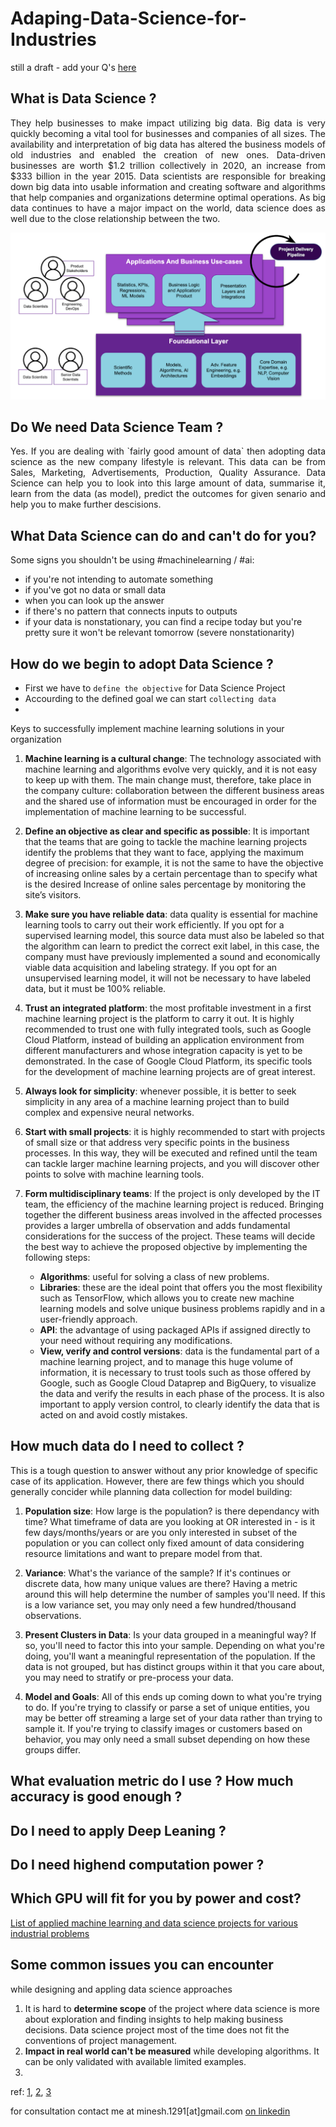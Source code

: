 # Adaping-Data-Science-for-Industries
still a draft - add your Q's [here](https://github.com/minesh1291/Adaping-Data-Science-for-Industries/issues/new)

What is Data Science ?
- 
<p align="justify"> They help businesses to make impact utilizing big data. Big data is very quickly becoming a vital tool for businesses and companies of all sizes. The availability and interpretation of big data has altered the business models of old industries and enabled the creation of new ones. Data-driven businesses are worth $1.2 trillion collectively in 2020, an increase from $333 billion in the year 2015. Data scientists are responsible for breaking down big data into usable information and creating software and algorithms that help companies and organizations determine optimal operations. As big data continues to have a major impact on the world, data science does as well due to the close relationship between the two.

![Role of Data Science](https://github.com/minesh1291/Adaping-Data-Science-for-Industries/raw/master/images/0_H200UYCchrlMPB67.png)

Do We need Data Science Team ?
-
<p align="justify"> Yes. If you are dealing with `fairly good amount of data` then adopting data science as the new company lifestyle is relevant. This data can be from Sales, Marketing, Advertisements, Production, Quality Assurance. Data Science can help you to look into this large amount of data, summarise it, learn from the data (as model), predict the outcomes for given senario and help you to make further descisions.

What Data Science can do and can't do for you?
-

Some signs you shouldn't be using #machinelearning / #ai:

*  if you're not intending to automate something
*  if you've got no data or small data
*  when you can look up the answer
*  if there's no pattern that connects inputs to outputs
*  if your data is nonstationary, you can find a recipe today but you're pretty sure it won't be relevant tomorrow (severe nonstationarity)

How do we begin to adopt Data Science ?
- 
- First we have to `define the objective` for Data Science Project
- Accourding to the defined goal we can start `collecting data`
-  

Keys to successfully implement machine learning solutions in your organization

  1. **Machine learning is a cultural change**: The technology associated with machine learning and algorithms evolve very quickly, and it is not easy to keep up with them. The main change must, therefore, take place in the company culture: collaboration between the different business areas and the shared use of information must be encouraged in order for the implementation of machine learning to be successful.

  2. **Define an objective as clear and specific as possible**: It is important that the teams that are going to tackle the machine learning projects identify the problems that they want to face, applying the maximum degree of precision: for example, it is not the same to have the objective of increasing online sales by a certain percentage than to specify what is the desired Increase of online sales percentage by monitoring the site’s visitors.

  3. **Make sure you have reliable data**: data quality is essential for machine learning tools to carry out their work efficiently. If you opt for a supervised learning model, this source data must also be labeled so that the algorithm can learn to predict the correct exit label, in this case, the company must have previously implemented a sound and economically viable data acquisition and labeling strategy. If you opt for an unsupervised learning model, it will not be necessary to have labeled data, but it must be 100% reliable.

  4. **Trust an integrated platform**: the most profitable investment in a first machine learning project is the platform to carry it out. It is highly recommended to trust one with fully integrated tools, such as Google Cloud Platform, instead of building an application environment from different manufacturers and whose integration capacity is yet to be demonstrated. In the case of Google Cloud Platform, its specific tools for the development of machine learning projects are of great interest.

  5. **Always look for simplicity**: whenever possible, it is better to seek simplicity in any area of ​​a machine learning project than to build complex and expensive neural networks.

  6. **Start with small projects**: it is highly recommended to start with projects of small size or that address very specific points in the business processes. In this way, they will be executed and refined until the team can tackle larger machine learning projects, and you will discover other points to solve with machine learning tools.

  7. **Form multidisciplinary teams**: If the project is only developed by the IT team, the efficiency of the machine learning project is reduced. Bringing together the different business areas involved in the affected processes provides a larger umbrella of observation and adds fundamental considerations for the success of the project. These teams will decide the best way to achieve the proposed objective by implementing the following steps:
      -  **Algorithms**: useful for solving a class of new problems.
      -  **Libraries**: these are the ideal point that offers you the most flexibility such as TensorFlow, which allows you to create new machine learning models and solve unique business problems rapidly and in a user-friendly approach.
      -  **API**: the advantage of using packaged APIs if assigned directly to your need without requiring any modifications.
      -  **View, verify and control versions**: data is the fundamental part of a machine learning project, and to manage this huge volume of information, it is necessary to trust tools such as those offered by Google, such as Google Cloud Dataprep and BigQuery, to visualize the data and verify the results in each phase of the process. It is also important to apply version control, to clearly identify the data that is acted on and avoid costly mistakes.

How much data do I need to collect ?
-
This is a tough question to answer without any prior knowledge of specific case of its application. 
However, there are few things which you should generally concider while planning data collection for model building:

  1. **Population size**:
  How large is the population? is there dependancy with time? What timeframe of data are you looking at OR interested in - is it few days/months/years or are you only interested in subset of the population or you can collect only fixed amount of data considering resource limitations and want to prepare model from that.

  2. **Variance**:
  What's the variance of the sample? If it's continues or discrete data, how many unique values are there? Having a metric around this will help determine the number of samples you'll need. If this is a low variance set, you may only need a few hundred/thousand observations.

  3. **Present Clusters in Data**:
  Is your data grouped in a meaningful way? If so, you'll need to factor this into your sample. Depending on what you're doing, you'll want a meaningful representation of the population. If the data is not grouped, but has distinct groups within it that you care about, you may need to stratify or pre-process your data.

  4. **Model and Goals**:
  All of this ends up coming down to what you're trying to do. If you're trying to classify or parse a set of unique entities, you may be better off streaming a large set of your data rather than trying to sample it. If you're trying to classify images or customers based on behavior, you may only need a small subset depending on how these groups differ.

What evaluation metric do I use ? How much accuracy is good enough ?
-

Do I need to apply Deep Leaning ?
-

Do I need highend computation power ?
-

Which GPU will fit for you by power and cost?
-

[List of applied machine learning and data science projects for various industrial problems](https://github.com/minesh1291/Adaping-Data-Science-for-Industries/blob/master/relevant-tools-to-your-domain/readme.md)

Some common issues you can encounter
-
 while designing and appling data science approaches
  1. It is hard to **determine scope** of the project where data science is more about exploration and finding insights to help making business decisions. Data science project most of the time does not fit the conventions of project management.
  2. **Impact in real world can't be measured** while developing algorithms. It can be only validated with available limited examples.
  3. 

ref: 
[1](https://www.linkedin.com/in/cassie-kozyrkov-9531919/), [2](https://analyticsindiamag.com/), [3](https://datascience.stackexchange.com/)

for consultation contact me at minesh.1291[at]gmail.com [on linkedin](https://www.linkedin.com/in/mineshjethva/)
